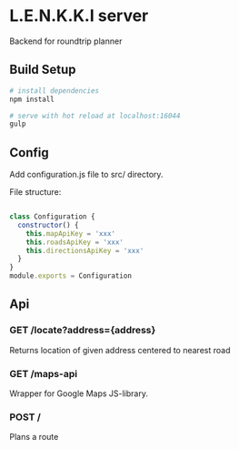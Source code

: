 # L.E.N.K.K.I server

Backend for roundtrip planner

## Build Setup

```bash
# install dependencies
npm install

# serve with hot reload at localhost:16044
gulp

```

## Config

Add configuration.js file to src/ directory.

File structure:

```javascript

class Configuration {
  constructor() {
    this.mapApiKey = 'xxx'
    this.roadsApiKey = 'xxx'
    this.directionsApiKey = 'xxx'
  }
}
module.exports = Configuration

```

## Api

### GET /locate?address={address}

Returns location of given address centered to nearest road

### GET /maps-api

Wrapper for Google Maps JS-library.

### POST /

Plans a route
